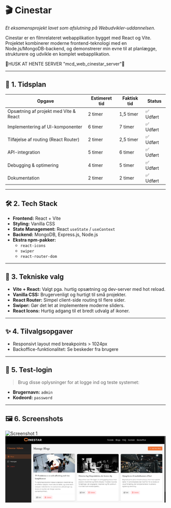 # 🎬 Cinestar

_Et eksamensprojekt lavet som afslutning på Webudvikler-uddannelsen._

Cinestar er en filmrelateret webapplikation bygget med React og Vite. Projektet kombinerer moderne frontend-teknologi med en Node.js/MongoDB-backend, og demonstrerer min evne til at planlægge, strukturere og udvikle en komplet webapplikation.

🔴HUSK AT HENTE SERVER "mcd_web_cinestar_server"🔴

---

## 📅 1. Tidsplan

| Opgave | Estimeret tid | Faktisk tid | Status |
|--------|---------------|-------------|--------|
| Opsætning af projekt med Vite & React | 2 timer | 1,5 timer | ✅ Udført |
| Implementering af UI-komponenter | 6 timer | 7 timer | ✅ Udført |
| Tilføjelse af routing (React Router) | 2 timer | 2,5 timer | ✅ Udført |
| API-integration | 5 timer | 6 timer | ✅ Udført |
| Debugging & optimering | 4 timer | 5 timer | ✅ Udført |
| Dokumentation | 2 timer | 2 timer | ✅ Udført |

---

## 🛠️ 2. Tech Stack  

- **Frontend:** React + Vite  
- **Styling:** Vanilla CSS  
- **State Management:** React `useState` / `useContext`  
- **Backend:** MongoDB, Express.js, Node.js  
- **Ekstra npm-pakker:**  
  - `react-icons`  
  - `swiper`  
  - `react-router-dom`  

---

## 🧠 3. Tekniske valg  

- **Vite + React:** Valgt pga. hurtig opsætning og dev-server med hot reload.  
- **Vanilla CSS:** Brugervenligt og hurtigt til små projekter.  
- **React Router:** Simpel client-side routing til flere sider.  
- **Swiper:** Gør det let at implementere moderne sliders.  
- **React Icons:** Hurtig adgang til et bredt udvalg af ikoner.

---

## ✨ 4. Tilvalgsopgaver  

- Responsivt layout med breakpoints > 1024px  
- Backoffice-funktionalitet: Se beskeder fra brugere

---

## 🔐 5. Test-login  

> Brug disse oplysninger for at logge ind og teste systemet:

- **Brugernavn:** `admin`  
- **Kodeord:** `password`

---

## 🖼️ 6. Screenshots  

![Screenshot 1](/public/ui.png)  
![Screenshot 2](/public/ui2.png)  
